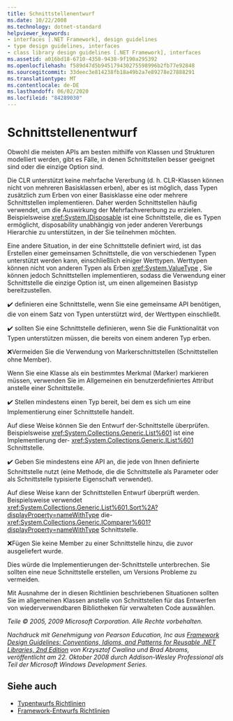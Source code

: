 ```yaml
---
title: Schnittstellenentwurf
ms.date: 10/22/2008
ms.technology: dotnet-standard
helpviewer_keywords:
- interfaces [.NET Framework], design guidelines
- type design guidelines, interfaces
- class library design guidelines [.NET Framework], interfaces
ms.assetid: a016bd18-6710-4358-9438-9f190a295392
ms.openlocfilehash: f589d47d5b945179430275598996b2fb77e92848
ms.sourcegitcommit: 33deec3e814238fb18a49b2a7e89278e27888291
ms.translationtype: MT
ms.contentlocale: de-DE
ms.lasthandoff: 06/02/2020
ms.locfileid: "84289030"
---
```

# <a name="interface-design"></a>Schnittstellenentwurf
Obwohl die meisten APIs am besten mithilfe von Klassen und Strukturen modelliert werden, gibt es Fälle, in denen Schnittstellen besser geeignet sind oder die einzige Option sind.

 Die CLR unterstützt keine mehrfache Vererbung (d. h. CLR-Klassen können nicht von mehreren Basisklassen erben), aber es ist möglich, dass Typen zusätzlich zum Erben von einer Basisklasse eine oder mehrere Schnittstellen implementieren. Daher werden Schnittstellen häufig verwendet, um die Auswirkung der Mehrfachvererbung zu erzielen. Beispielsweise <xref:System.IDisposable> ist eine Schnittstelle, die es Typen ermöglicht, disposability unabhängig von jeder anderen Vererbungs Hierarchie zu unterstützen, in der Sie teilnehmen möchten.

 Eine andere Situation, in der eine Schnittstelle definiert wird, ist das Erstellen einer gemeinsamen Schnittstelle, die von verschiedenen Typen unterstützt werden kann, einschließlich einiger Werttypen. Werttypen können nicht von anderen Typen als Erben <xref:System.ValueType> , Sie können jedoch Schnittstellen implementieren, sodass die Verwendung einer Schnittstelle die einzige Option ist, um einen allgemeinen Basistyp bereitzustellen.

 ✔️ definieren eine Schnittstelle, wenn Sie eine gemeinsame API benötigen, die von einem Satz von Typen unterstützt wird, der Werttypen einschließt.

 ✔️ sollten Sie eine Schnittstelle definieren, wenn Sie die Funktionalität von Typen unterstützen müssen, die bereits von einem anderen Typ erben.

 ❌Vermeiden Sie die Verwendung von Markerschnittstellen (Schnittstellen ohne Member).

 Wenn Sie eine Klasse als ein bestimmtes Merkmal (Marker) markieren müssen, verwenden Sie im Allgemeinen ein benutzerdefiniertes Attribut anstelle einer Schnittstelle.

 ✔️ Stellen mindestens einen Typ bereit, bei dem es sich um eine Implementierung einer Schnittstelle handelt.

 Auf diese Weise können Sie den Entwurf der-Schnittstelle überprüfen. Beispielsweise <xref:System.Collections.Generic.List%601> ist eine Implementierung der- <xref:System.Collections.Generic.IList%601> Schnittstelle.

 ✔️ Geben Sie mindestens eine API an, die jede von Ihnen definierte Schnittstelle nutzt (eine Methode, die die Schnittstelle als Parameter oder als Schnittstelle typisierte Eigenschaft verwendet).

 Auf diese Weise kann der Schnittstellen Entwurf überprüft werden. Beispielsweise verwendet <xref:System.Collections.Generic.List%601.Sort%2A?displayProperty=nameWithType> die- <xref:System.Collections.Generic.IComparer%601?displayProperty=nameWithType> Schnittstelle.

 ❌Fügen Sie keine Member zu einer Schnittstelle hinzu, die zuvor ausgeliefert wurde.

 Dies würde die Implementierungen der-Schnittstelle unterbrechen. Sie sollten eine neue Schnittstelle erstellen, um Versions Probleme zu vermeiden.

 Mit Ausnahme der in diesen Richtlinien beschriebenen Situationen sollten Sie im allgemeinen Klassen anstelle von Schnittstellen für das Entwerfen von wiederverwendbaren Bibliotheken für verwalteten Code auswählen.

 *Teile © 2005, 2009 Microsoft Corporation. Alle Rechte vorbehalten.*

 *Nachdruck mit Genehmigung von Pearson Education, Inc aus [Framework Design Guidelines: Conventions, Idioms, and Patterns for Reusable .NET Libraries, 2nd Edition](https://www.informit.com/store/framework-design-guidelines-conventions-idioms-and-9780321545619) von Krzysztof Cwalina und Brad Abrams, veröffentlicht am 22. Oktober 2008 durch Addison-Wesley Professional als Teil der Microsoft Windows Development Series.*

## <a name="see-also"></a>Siehe auch

- [Typentwurfs Richtlinien](type.md)
- [Framework-Entwurfs Richtlinien](index.md)
